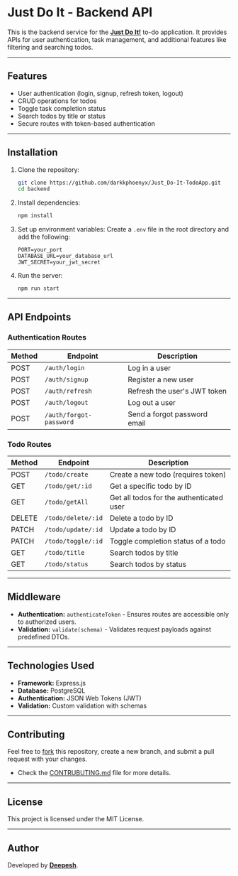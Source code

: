 # Just Do It - Backend API

This is the backend service for the [**Just Do It!**]() to-do application. It provides APIs for user authentication, task management, and additional features like filtering and searching todos.

---

## Features

- User authentication (login, signup, refresh token, logout)
- CRUD operations for todos
- Toggle task completion status
- Search todos by title or status
- Secure routes with token-based authentication

---

## Installation

1. Clone the repository:

   ```bash
   git clone https://github.com/darkkphoenyx/Just_Do-It-TodoApp.git
   cd backend
   ```

2. Install dependencies:

   ```bash
   npm install
   ```

3. Set up environment variables:
   Create a `.env` file in the root directory and add the following:

   ```
   PORT=your_port
   DATABASE_URL=your_database_url
   JWT_SECRET=your_jwt_secret
   ```

4. Run the server:
   ```bash
   npm run start
   ```

---

## API Endpoints

### Authentication Routes

| Method | Endpoint                | Description                  |
| ------ | ----------------------- | ---------------------------- |
| POST   | `/auth/login`           | Log in a user                |
| POST   | `/auth/signup`          | Register a new user          |
| POST   | `/auth/refresh`         | Refresh the user's JWT token |
| POST   | `/auth/logout`          | Log out a user               |
| POST   | `/auth/forgot-password` | Send a forgot password email |

### Todo Routes

| Method | Endpoint           | Description                              |
| ------ | ------------------ | ---------------------------------------- |
| POST   | `/todo/create`     | Create a new todo (requires token)       |
| GET    | `/todo/get/:id`    | Get a specific todo by ID                |
| GET    | `/todo/getAll`     | Get all todos for the authenticated user |
| DELETE | `/todo/delete/:id` | Delete a todo by ID                      |
| PATCH  | `/todo/update/:id` | Update a todo by ID                      |
| PATCH  | `/todo/toggle/:id` | Toggle completion status of a todo       |
| GET    | `/todo/title`      | Search todos by title                    |
| GET    | `/todo/status`     | Search todos by status                   |

---

## Middleware

- **Authentication:** `authenticateToken` - Ensures routes are accessible only to authorized users.
- **Validation:** `validate(schema)` - Validates request payloads against predefined DTOs.

---

## Technologies Used

- **Framework:** Express.js
- **Database:** PostgreSQL
- **Authentication:** JSON Web Tokens (JWT)
- **Validation:** Custom validation with schemas

---

## Contributing

Feel free to [fork](https://github.com/login?return_to=%2Fdarkkphoenyx%2FJust_Do-It-TodoApp) this repository, create a new branch, and submit a pull request with your changes.

- Check the [CONTRUBUTING.md](https://github.com/darkkphoenyx/Just_Do-It-TodoApp/blob/master/CONTRIBUTING.md) file for more details.

---

## License

This project is licensed under the MIT License.

---

## Author

Developed by [**Deepesh**](https://www.linkedin.com/in/deepeshsunuwar/).
